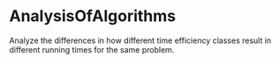 # AnalysisOfAlgorithms
Analyze the differences in how different time efficiency classes result in different running times for the same problem.
